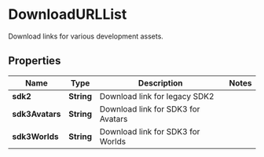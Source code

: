 

# DownloadURLList

Download links for various development assets.

## Properties

| Name | Type | Description | Notes |
|------------ | ------------- | ------------- | -------------|
|**sdk2** | **String** | Download link for legacy SDK2 |  |
|**sdk3Avatars** | **String** | Download link for SDK3 for Avatars |  |
|**sdk3Worlds** | **String** | Download link for SDK3 for Worlds |  |



